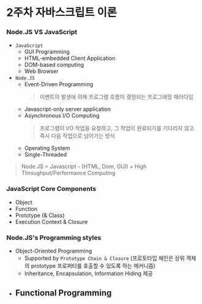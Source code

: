 # 2주차 자바스크립트 이론

### Node.JS VS JavaScript
- `JavaScript`
    - GUI Programming
    - HTML-embedded Client Application
    - DOM-based computing
    - Web Browser
- `Node.JS`
    - Event-Driven Programming
        > 이벤트의 발생에 의해 프로그램 흐름이 결정되는 프로그래밍 패러다임
    - Javascript-only server application
    - Asynchronous I/O Computing
        > 프로그램이 I/O 작업을 요청하고, 그 작업이 완료되기를 기다리지 않고 즉시 다음 작업으로 넘어가는 방식
    - Operating System
    - Single-Threaded
> Node.JS  = Javascript - (HTML, Dom, GUI) + High Throughput/Performance Computing

### JavaScript Core Components
- Object
- Function
- Prototype (& Class)
- Execution Context & Closure

### Node.JS's Programming styles
- Object-Oriented Programming
    - Supported by `Prototype Chain & Closure` (프로토타입 체인은 상위 객체의 prototype 프로퍼티를 호출할 수 있도록 하는 메커니즘)
    - Inheritance, Encapsulation, Information Hiding 제공
- Functional Programming
    - 
